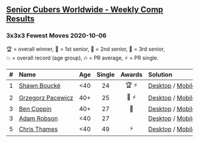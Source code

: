 <style>table {white-space: nowrap;}</style>

## [Senior Cubers Worldwide - Weekly Comp Results](/scw-comp/results/)
### 3x3x3 Fewest Moves 2020-10-06

<span style="white-space: nowrap;">🏆 = overall winner</span>, <span style="white-space: nowrap;">🥇 = 1st senior</span>, <span style="white-space: nowrap;">🥈 = 2nd senior</span>, <span style="white-space: nowrap;">🥉 = 3rd senior</span>, <span style="white-space: nowrap;">💥 = overall record (age group)</span>, <span style="white-space: nowrap;">🔥 = PR average</span>, <span style="white-space: nowrap;">⚡ = PR single</span>.

| # | Name | Age | Single | Awards | Solution |
| :--: | :-- | :--: | :--: | :--: | :-- |
| 1 | [Shawn Boucké](../../persons/shawn_boucke/333fm.md) | <40 | 24 | 🏆 ⚡ | [Desktop](https://www.facebook.com/events/836710610404618/permalink/839749483434064) / [Mobile](https://m.facebook.com/events/836710610404618?view=permalink&id=839749483434064) |
| 2 | [Grzegorz Pacewicz](../../persons/grzegorz_pacewicz/333fm.md) | 40+ | 25 | 🥇 ⚡ | [Desktop](https://www.facebook.com/events/836710610404618/permalink/839848566757489) / [Mobile](https://m.facebook.com/events/836710610404618?view=permalink&id=839848566757489) |
| 3 | [Ben Coppin](../../persons/ben_coppin/333fm.md) | 40+ | 27 | 🥈 | [Desktop](https://www.facebook.com/events/836710610404618/permalink/838239476918398) / [Mobile](https://m.facebook.com/events/836710610404618?view=permalink&id=838239476918398) |
| 3 | [Adam Robson](../../persons/adam_robson/333fm.md) | <40 | 27 |  | [Desktop](https://www.facebook.com/events/836710610404618/permalink/837524403656572) / [Mobile](https://m.facebook.com/events/836710610404618?view=permalink&id=837524403656572) |
| 5 | [Chris Thames](../../persons/chris_thames/333fm.md) | <40 | 49 | ⚡ | [Desktop](https://www.facebook.com/events/836710610404618/permalink/838414076900938) / [Mobile](https://m.facebook.com/events/836710610404618?view=permalink&id=838414076900938) |

<!-- Global site tag (gtag.js) - Google Analytics -->
<script async src="https://www.googletagmanager.com/gtag/js?id=UA-86348435-3"></script>
<script>window.dataLayer = window.dataLayer || []; function gtag() {dataLayer.push(arguments);} gtag('js', new Date()); gtag('config', 'UA-86348435-3');</script>
